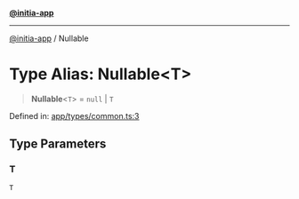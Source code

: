 [**@initia-app**](../types.md)

***

[@initia-app](../types.md) / Nullable

# Type Alias: Nullable\<T\>

> **Nullable**\<`T`\> = `null` \| `T`

Defined in: [app/types/common.ts:3](https://github.com/hanwong/app-v2/blob/b6cc29462bca0bededdcec342d091f91e17e428a/app/types/common.ts#L3)

## Type Parameters

### T

`T`
